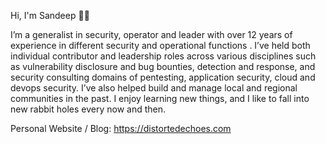 Hi, I'm Sandeep 👋🏻

I’m a generalist in security, operator and leader with over 12 years of experience in different security and operational functions . I’ve held both individual contributor and leadership roles across various disciplines such as vulnerability disclosure and bug bounties, detection and response, and security consulting domains of pentesting, application security, cloud and devops security. I’ve also helped build and manage local and regional communities in the past. I enjoy learning new things, and I like to fall into new rabbit holes every now and then.

Personal Website / Blog: https://distortedechoes.com
